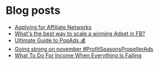 # Blog posts
<!-- BLOG-POST-LIST:START -->
- [Applying for Affiliate Networks](https://afflift.com/f/threads/applying-for-affiliate-networks.6890/)
- [What&#39;s the best way to scale a winning Adset in FB?](https://afflift.com/f/threads/whats-the-best-way-to-scale-a-winning-adset-in-fb.10016/)
- [Ultimate Guide to PopAds 💰](https://afflift.com/f/threads/ultimate-guide-to-popads-%F0%9F%92%B0.4382/)
- [Going strong on november #ProfitSeasonsPropellerAds](https://afflift.com/f/threads/going-strong-on-november-profitseasonspropellerads.9957/)
- [What To Do For Income When Everything Is Failing](https://afflift.com/f/threads/what-to-do-for-income-when-everything-is-failing.9955/)
<!-- BLOG-POST-LIST:END -->

